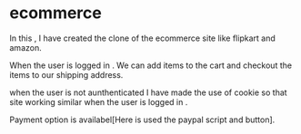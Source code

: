 # ecommerce

In this , I have created the clone of the ecommerce site like flipkart and amazon.

When the user is logged in .
We can add items to the cart and checkout the items to our shipping address.

when the user is not aunthenticated I have made the use of cookie so that site working similar when the user is logged in .

Payment option is availabel[Here is used the paypal script and button].
